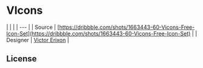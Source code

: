 # VIcons

| | |
| --- |
| Source | [https://dribbble.com/shots/1663443-60-Vicons-Free-Icon-Set](https://dribbble.com/shots/1663443-60-Vicons-Free-Icon-Set) |
| Designer | [Victor Erixon](https://dribbble.com/victorerixon) |

## License


